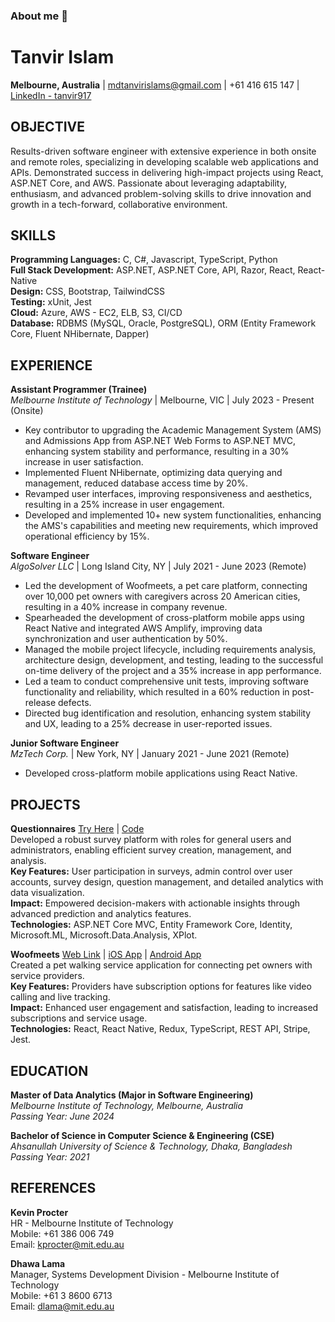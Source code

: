 ### About me 👋

<!--
**tanvir917/tanvir917** is a ✨ _special_ ✨ repository because its `README.md` (this file) appears on your GitHub profile.

Here are some ideas to get you started:

- 🔭 I’m currently working on ...
- 🌱 I’m currently learning ...
- 👯 I’m looking to collaborate on ...
- 🤔 I’m looking for help with ...
- 💬 Ask me about ...
- 📫 How to reach me: ...
- 😄 Pronouns: ...
- ⚡ Fun fact: ...
-->
# Tanvir Islam
**Melbourne, Australia** | mdtanvirislams@gmail.com | +61 416 615 147 | [LinkedIn - tanvir917](https://www.linkedin.com/in/tanvir917)

## OBJECTIVE
Results-driven software engineer with extensive experience in both onsite and remote roles, specializing in developing scalable web applications and APIs. Demonstrated success in delivering high-impact projects using React, ASP.NET Core, and AWS. Passionate about leveraging adaptability, enthusiasm, and advanced problem-solving skills to drive innovation and growth in a tech-forward, collaborative environment.

## SKILLS

**Programming Languages:** C, C#, Javascript, TypeScript, Python  
**Full Stack Development:** ASP.NET, ASP.NET Core, API, Razor, React, React-Native  
**Design:** CSS, Bootstrap, TailwindCSS  
**Testing:** xUnit, Jest  
**Cloud:** Azure, AWS - EC2, ELB, S3, CI/CD  
**Database:** RDBMS (MySQL, Oracle, PostgreSQL), ORM (Entity Framework Core, Fluent NHibernate, Dapper)

## EXPERIENCE

**Assistant Programmer (Trainee)**  
*Melbourne Institute of Technology* | Melbourne, VIC | July 2023 - Present (Onsite)  
- Key contributor to upgrading the Academic Management System (AMS) and Admissions App from ASP.NET Web Forms to ASP.NET MVC, enhancing system stability and performance, resulting in a 30% increase in user satisfaction.
- Implemented Fluent NHibernate, optimizing data querying and management, reduced database access time by 20%.
- Revamped user interfaces, improving responsiveness and aesthetics, resulting in a 25% increase in user engagement.
- Developed and implemented 10+ new system functionalities, enhancing the AMS's capabilities and meeting new requirements, which improved operational efficiency by 15%.

**Software Engineer**  
*AlgoSolver LLC* | Long Island City, NY | July 2021 - June 2023 (Remote)  
- Led the development of Woofmeets, a pet care platform, connecting over 10,000 pet owners with caregivers across 20 American cities, resulting in a 40% increase in company revenue.
- Spearheaded the development of cross-platform mobile apps using React Native and integrated AWS Amplify, improving data synchronization and user authentication by 50%.
- Managed the mobile project lifecycle, including requirements analysis, architecture design, development, and testing, leading to the successful on-time delivery of the project and a 35% increase in app performance.
- Led a team to conduct comprehensive unit tests, improving software functionality and reliability, which resulted in a 60% reduction in post-release defects.
- Directed bug identification and resolution, enhancing system stability and UX, leading to a 25% decrease in user-reported issues.

**Junior Software Engineer**  
*MzTech Corp.* | New York, NY | January 2021 - June 2021 (Remote)  
- Developed cross-platform mobile applications using React Native.

## PROJECTS

**Questionnaires** [Try Here](#) | [Code](#)  
Developed a robust survey platform with roles for general users and administrators, enabling efficient survey creation, management, and analysis.  
**Key Features:** User participation in surveys, admin control over user accounts, survey design, question management, and detailed analytics with data visualization.  
**Impact:** Empowered decision-makers with actionable insights through advanced prediction and analytics features.  
**Technologies:** ASP.NET Core MVC, Entity Framework Core, Identity, Microsoft.ML, Microsoft.Data.Analysis, XPlot.

**Woofmeets** [Web Link](#) | [iOS App](#) | [Android App](#)  
Created a pet walking service application for connecting pet owners with service providers.  
**Key Features:** Providers have subscription options for features like video calling and live tracking.  
**Impact:** Enhanced user engagement and satisfaction, leading to increased subscriptions and service usage.  
**Technologies:** React, React Native, Redux, TypeScript, REST API, Stripe, Jest.

## EDUCATION

**Master of Data Analytics (Major in Software Engineering)**  
*Melbourne Institute of Technology, Melbourne, Australia*  
*Passing Year: June 2024*

**Bachelor of Science in Computer Science & Engineering (CSE)**  
*Ahsanullah University of Science & Technology, Dhaka, Bangladesh*  
*Passing Year: 2021*

## REFERENCES

**Kevin Procter**  
HR - Melbourne Institute of Technology  
Mobile: +61 386 006 749  
Email: kprocter@mit.edu.au

**Dhawa Lama**  
Manager, Systems Development Division - Melbourne Institute of Technology  
Mobile: +61 3 8600 6713  
Email: dlama@mit.edu.au
